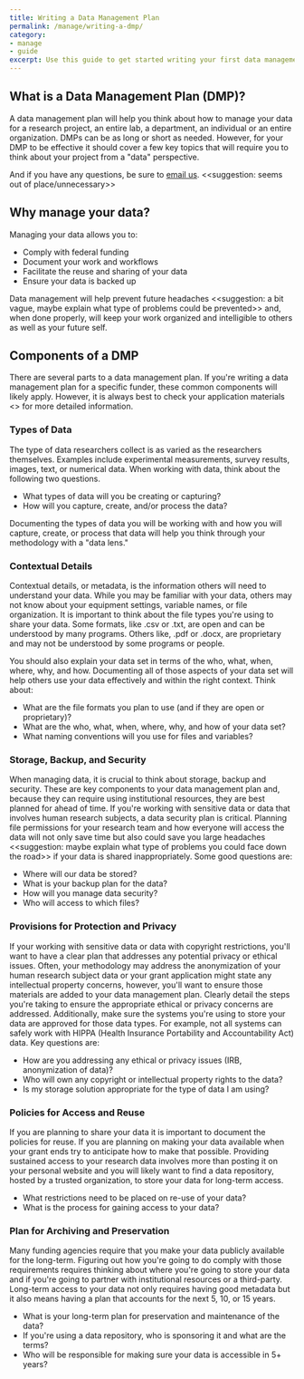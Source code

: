 ```yaml
---
title: Writing a Data Management Plan 
permalink: /manage/writing-a-dmp/
category: 
- manage
- guide 
excerpt: Use this guide to get started writing your first data management plan. 
---
```


## What is a Data Management Plan (DMP)? 

A data management plan will help you think about how to manage your data for a research project, an entire lab, a department, an individual or an entire organization. DMPs can be as long or short as needed. However, for your DMP to be effective it should cover a few key topics that will require you to think about your project from a "data" perspective.

And if you have any questions, be sure to [email us](mailto:data@bu.edu). <<suggestion: seems out of place/unnecessary>>

## Why manage your data?

Managing your data allows you to:

+ Comply with federal funding 
+ Document your work and workflows
+ Facilitate the reuse and sharing of your data 
+ Ensure your data is backed up

Data management will help prevent future headaches <<suggestion: a bit vague, maybe explain what type of problems could be prevented>> and, when done properly, will keep your work organized and intelligible to others as well as your future self. 

## Components of a DMP

There are several parts to a data management plan. If you're writing a data management plan for a specific funder, these common components will likely apply. However, it is always best to check your application materials <<sort of vague>> for more detailed information. 

### Types of Data 

The type of data researchers collect is as varied as the researchers themselves. Examples include experimental measurements, survey results, images, text, or numerical data. When working with data, think about the following two questions. 

+ What types of data will you be creating or capturing? 
+ How will you capture, create, and/or process the data?

Documenting the types of data you will be working with and how you will capture, create, or process that data will help you think through your methodology with a "data lens."

### Contextual Details 

Contextual details, or metadata, is the information others will need to understand your data. While you may be familiar with your data, others may not know about your equipment settings, variable names, or file organization. It is important to think about the file types you're using to share your data. Some formats, like .csv or .txt, are open and can be understood by many programs. Others like, .pdf or .docx, are proprietary and may not be understood by some programs or people. 

You should also explain your data set in terms of the who, what, when, where, why, and how. Documenting all of those aspects of your data set will help others use your data effectively and within the right context. Think about: 

+ What are the file formats you plan to use (and if they are open or proprietary)?
+ What are the who, what, when, where, why, and how of your data set? 
+ What naming conventions will you use for files and variables? 

### Storage, Backup, and Security 

When managing data, it is crucial to think about storage, backup and security. These are key components to your data management plan and, because they can require using institutional resources, they are best planned for ahead of time. If you're working with sensitive data or data that involves human research subjects, a data security plan is critical. Planning file permissions for your research team and how everyone will access the data will not only save time but also could save you large headaches <<suggestion: maybe explain what type of problems you could face down the road>> if your data is shared inappropriately. Some good questions are: 

+ Where will our data be stored? 
+ What is your backup plan for the data?
+ How will you manage data security?
+ Who will access to which files? 

### Provisions for Protection and Privacy

If your working with sensitive data or data with copyright restrictions, you'll want to have a clear plan that addresses any potential privacy or ethical issues. Often, your methodology may address the anonymization of your human research subject data or your grant application might state any intellectual property concerns, however, you'll want to ensure those materials are added to your data management plan. Clearly detail the steps you're taking to ensure the appropriate ethical or privacy concerns are addressed. Additionally, make sure the systems you're using to store your data are approved for those data types. For example, not all systems can safely work with HIPPA (Health Insurance Portability and Accountability Act) data. Key questions are: 

+ How are you addressing any ethical or privacy issues (IRB, anonymization of data)?
+ Who will own any copyright or intellectual property rights to the data?
+ Is my storage solution appropriate for the type of data I am using? 

### Policies for Access and Reuse 

If you are planning to share your data it is important to document the policies for reuse. If you are planning on making your data available when your grant ends try to anticipate how to make that possible. Providing sustained access to your research data involves more than posting it on your personal website and you will likely want to find a data repository, hosted by a trusted organization, to store your data for long-term access. 

+ What restrictions need to be placed on re-use of your data?
+ What is the process for gaining access to your data?

### Plan for Archiving and Preservation 

Many funding agencies require that you make your data publicly available for the long-term. Figuring out how you're going to do comply with those requirements requires thinking about where you're going to store your data and if you're going to partner with institutional resources or a third-party. Long-term access to your data not only requires having good metadata but it also means having a plan that accounts for the next 5, 10, or 15 years. 

+ What is your long-term plan for preservation and maintenance of the data? 
+ If you're using a data repository, who is sponsoring it and what are the terms?
+ Who will be responsible for making sure your data is accessible in 5+ years? 
